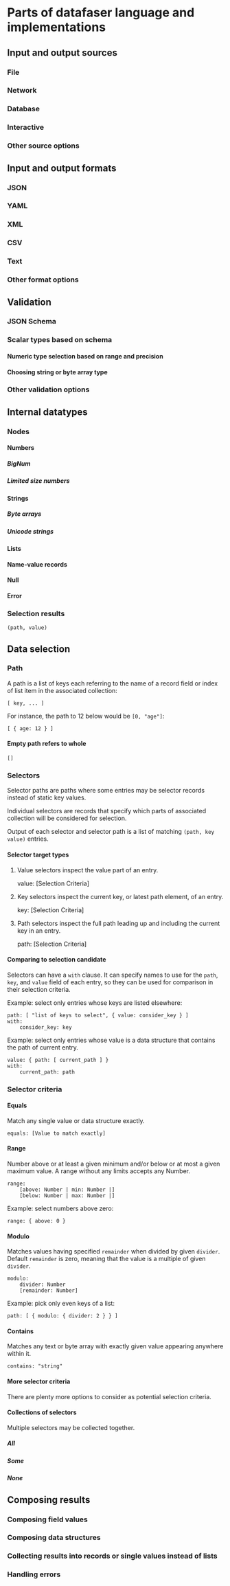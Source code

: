 # Parts of datafaser language and implementations

## Input and output sources

### File

### Network

### Database

### Interactive

### Other source options

## Input and output formats

### JSON

### YAML

### XML

### CSV

### Text

### Other format options

## Validation

### JSON Schema

### Scalar types based on schema

#### Numeric type selection based on range and precision

#### Choosing string or byte array type

### Other validation options

## Internal datatypes

### Nodes

#### Numbers

##### BigNum

##### Limited size numbers

#### Strings

##### Byte arrays

##### Unicode strings

#### Lists

#### Name-value records

#### Null

#### Error

### Selection results

    (path, value)

## Data selection

### Path

A path is a list of keys each referring to the name of a record field or index of list item in the associated collection:

    [ key, ... ]

For instance, the path to 12 below would be `[0, "age"]`:

    [ { age: 12 } ]

#### Empty path refers to whole

    []

### Selectors

Selector paths are paths where some entries may be selector records instead of static key values.

Individual selectors are records that specify which parts of associated collection will be considered for selection.

Output of each selector and selector path is a list of matching `(path, key value)` entries.

#### Selector target types

1. Value selectors inspect the value part of an entry.

    value: [Selection Criteria]

2. Key selectors inspect the current key, or latest path element, of an entry.

    key: [Selection Criteria]

3. Path selectors inspect the full path leading up and including the current key in an entry.

    path: [Selection Criteria]

#### Comparing to selection candidate

Selectors can have a `with` clause. It can specify names to use for the `path`, `key`, and `value` field of each entry, so they can be used for comparison in their selection criteria.

Example: select only entries whose keys are listed elsewhere:

    path: [ "list of keys to select", { value: consider_key } ]
    with:
        consider_key: key

Example: select only entries whose value is a data structure that contains the path of current entry.

    value: { path: [ current_path ] }
    with:
        current_path: path

### Selector criteria

#### Equals

Match any single value or data structure exactly.

    equals: [Value to match exactly]

#### Range

Number above or at least a given minimum and/or below or at most a given maximum value. A range without any limits accepts any Number.

    range:
        [above: Number | min: Number |]
        [below: Number | max: Number |]

Example: select numbers above zero:

    range: { above: 0 }

#### Modulo

Matches values having specified `remainder` when divided by given `divider`. Default `remainder` is zero, meaning that the value is a multiple of given `divider`.

    modulo:
        divider: Number
        [remainder: Number]

Example: pick only even keys of a list:

    path: [ { modulo: { divider: 2 } } ]

#### Contains

Matches any text or byte array with exactly given value appearing anywhere within it.

    contains: "string"

#### More selector criteria

There are plenty more options to consider as potential selection criteria.

#### Collections of selectors

Multiple selectors may be collected together.

##### All

##### Some

##### None

## Composing results

### Composing field values

### Composing data structures

### Collecting results into records or single values instead of lists

### Handling errors

